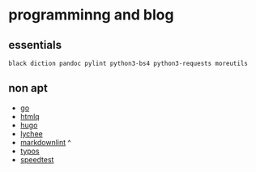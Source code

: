 # programminng and blog

## essentials

`black diction pandoc pylint python3-bs4 python3-requests moreutils`

## non apt

- [go](https://go.dev/)
- [htmlq](https://github.com/mgdm/htmlq)
- [hugo](https://github.com/gohugoio/hugo)
- [lychee](https://github.com/lycheeverse/lychee)
- [markdownlint](https://github.com/igorshubovych/markdownlint-cli) ^
- [typos](https://github.com/crate-ci/typos/releases)
- [speedtest](https://www.speedtest.net/apps/cli)

